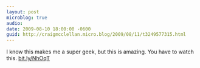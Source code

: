 ```yaml
---
layout: post
microblog: true
audio: 
date: 2009-08-10 18:00:00 -0600
guid: http://craigmcclellan.micro.blog/2009/08/11/t3249577315.html
---
```

I know this makes me a super geek, but this is amazing.  You have to watch this. [bit.ly/NhOqT](http://bit.ly/NhOqT)
